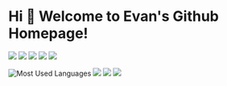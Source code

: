# Hi 🎉 Welcome to Evan's Github Homepage!

<p>
<img src="https://img.shields.io/static/v1?label=Program&message=Python&color=blue"/>
 <img src="https://img.shields.io/static/v1?label=Program&message=Java&color=yellow"/>
 <img src="https://img.shields.io/static/v1?label=Program&message=Android&color=red"/>
 <img src="https://img.shields.io/static/v1?label=Program&message=Sql&color=gren"/>
 <img src="https://img.shields.io/static/v1?label=Program&message=html&color=mis"/>
</p>

![Most Used Languages](https://github-readme-stats.vercel.app/api/top-langs/?username=reyim3487297072&theme=dark&layout=compact)
![](https://stats.justsong.cn/api/csdn?id=m0_50217253&theme=dark)
![](https://stats.justsong.cn/api/bilibili/?id=bili_14719026559&theme=dark)
![](https://activity-graph.herokuapp.com/graph?username=reyim3487297072&theme=github)

